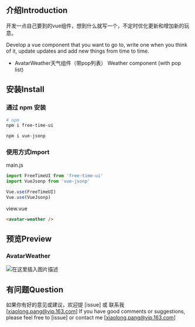 ## 介绍Introduction

开发一点自己要到的vue组件，想到什么就写一个，不定时优化更新和增加新的玩意。

Develop a vue component that you want to go to, write one when you think of it, update updates and add new things from time to time.

- AvatarWeather天气组件（带pop列表）
  Weather component (with pop list)
## 安装Install

###  通过 npm 安装 


```bash
# npm
npm i free-time-ui

npm i vue-jsonp
```
###  使用方式Import
main.js
```javascript
import FreeTimeUI from 'free-time-ui'
import VueJsonp from 'vue-jsonp'

Vue.use(FreeTimeUI)
Vue.use(VueJsonp)
```
view.vue
```html
<avatar-weather />
```
## 预览Preview
###  AvatarWeather
![在这里插入图片描述](https://s2.ax1x.com/2019/07/17/ZLADoV.gif)

## 有问题Question

如果你有好的意见或建议，欢迎提 [issue] 或 联系我[xiaolong.pang@vip.163.com]
If you have good comments or suggestions, please feel free to [issue] or contact me [xiaolong.pang@vip.163.com]

